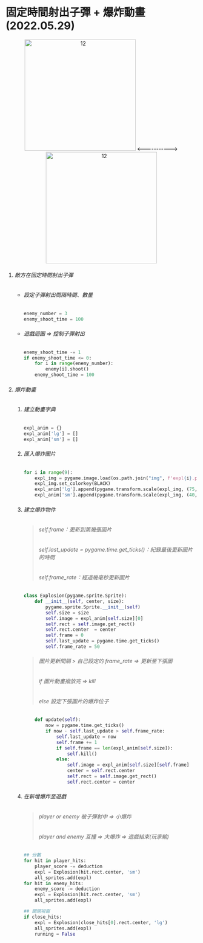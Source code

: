 # 固定時間射出子彈 + 爆炸動畫(2022.05.29)

<div align = "center">
   <img width="293" alt="12" src="https://user-images.githubusercontent.com/59371107/170839814-ce17b4a2-5044-4a32-9504-b63195ed7b61.png">
   <----------->
   <img width="293" alt="12" src="https://user-images.githubusercontent.com/59371107/170839847-9b0c93d9-dbf3-41e8-aeb7-d71129e30d04.png">
</div>

1. ###### 敵方在固定時間射出子彈
    * ###### 設定子彈射出間隔時間、數量
        ```python
        enemy_number = 3
        enemy_shoot_time = 100
        ```
    * ###### 遊戲迴圈 => 控制子彈射出
        ```python
        enemy_shoot_time -= 1
        if enemy_shoot_time <= 0:
            for i in range(enemy_number):
                enemy[i].shoot()
            enemy_shoot_time = 100
        ```

2. ###### 爆炸動畫
    1. ###### 建立動畫字典
        ```python
        expl_anim = {}
        expl_anim['lg'] = []
        expl_anim['sm'] = []
        ```
    2. ###### 匯入爆炸圖片
        ```python
        for i in range(9):
            expl_img = pygame.image.load(os.path.join("img", f'expl{i}.png')).convert()
            expl_img.set_colorkey(BLACK)
            expl_anim['lg'].append(pygame.transform.scale(expl_img, (75, 75)))
            expl_anim['sm'].append(pygame.transform.scale(expl_img, (40, 40)))
        ```
    3. ###### 建立爆炸物件
        > ###### self.frame：更新到第幾張圖片
        > ###### self.last_update = pygame.time.get_ticks()：紀錄最後更新圖片的時間
        > ###### self.frame_rate：經過幾毫秒更新圖片
        ```python     
        class Explosion(pygame.sprite.Sprite):
            def __init__(self, center, size):
                pygame.sprite.Sprite.__init__(self)
                self.size = size
                self.image = expl_anim[self.size][0]
                self.rect = self.image.get_rect()
                self.rect.center  = center
                self.frame = 0
                self.last_update = pygame.time.get_ticks()
                self.frame_rate = 50
        ```
        > ###### 圖片更新間隔 > 自己設定的 frame_rate => 更新至下張圖
        > ###### if 圖片動畫撥放完 => kill
        > ###### else 設定下張圖片的爆炸位子
        ```python     
            def update(self):
                now = pygame.time.get_ticks()
                if now - self.last_update > self.frame_rate:
                    self.last_update = now
                    self.frame += 1
                    if self.frame == len(expl_anim[self.size]):
                        self.kill()
                    else:
                        self.image = expl_anim[self.size][self.frame]
                        center = self.rect.center
                        self.rect = self.image.get_rect()
                        self.rect.center = center
        ```
    4. ###### 在新增爆炸至遊戲
        > ###### player or enemy 被子彈射中 => 小爆炸
        > ###### player and enemy 互撞 => 大爆炸 => 遊戲結束(玩家輸)
        ```python  
        ## 分數
        for hit in player_hits:
            player_score -= deduction
            expl = Explosion(hit.rect.center, 'sm')
            all_sprites.add(expl)
        for hit in enemy_hits:
            enemy_score -= deduction
            expl = Explosion(hit.rect.center, 'sm')
            all_sprites.add(expl)

        ## 關閉視窗
        if close_hits:
            expl = Explosion(close_hits[0].rect.center, 'lg')
            all_sprites.add(expl)
            running = False
        ```


